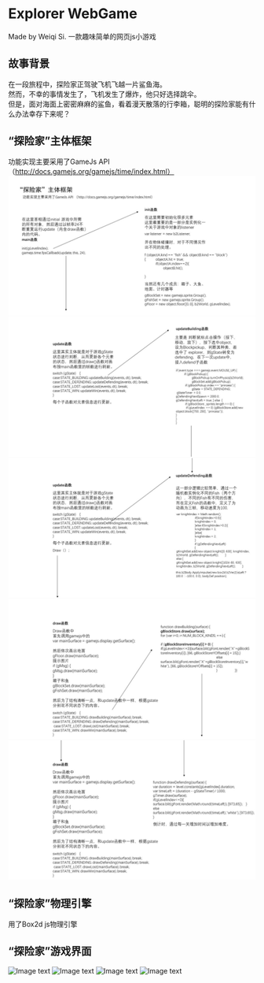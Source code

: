 # Explorer WebGame

Made by Weiqi Si.
一款趣味简单的网页js小游戏

## 故事背景
在一段旅程中，探险家正驾驶飞机飞越一片鲨鱼海。<br>
然而，不幸的事情发生了，飞机发生了爆炸，他只好选择跳伞。<br>
但是，面对海面上密密麻麻的鲨鱼，看着漫天散落的行李箱，聪明的探险家能有什么办法幸存下来呢？

## “探险家”主体框架
功能实现主要采用了GameJs API （http://docs.gamejs.org/gamejs/time/index.html）
![Image text](https://raw.githubusercontent.com/Siweiqi0203/Explorer-WebGame/master/readme-img/pre1.JPG)
![Image text](https://raw.githubusercontent.com/Siweiqi0203/Explorer-WebGame/master/readme-img/pre2.JPG)
![Image text](https://raw.githubusercontent.com/Siweiqi0203/Explorer-WebGame/master/readme-img/pre3.JPG)
![Image text](https://raw.githubusercontent.com/Siweiqi0203/Explorer-WebGame/master/readme-img/pre4.JPG)
![Image text](https://raw.githubusercontent.com/Siweiqi0203/Explorer-WebGame/master/readme-img/pre5.JPG)

## “探险家”物理引擎
用了Box2d js物理引擎

## “探险家”游戏界面
![Image text](https://raw.githubusercontent.com/Siweiqi0203/Explorer-WebGame/master/readme-img/pre6.JPG)
![Image text](https://raw.githubusercontent.com/Siweiqi0203/Explorer-WebGame/master/readme-img/pre7.JPG)
![Image text](https://raw.githubusercontent.com/Siweiqi0203/Explorer-WebGame/master/readme-img/pre8.JPG)
![Image text](https://raw.githubusercontent.com/Siweiqi0203/Explorer-WebGame/master/readme-img/pre9.JPG)




